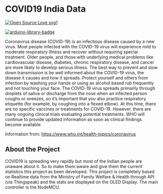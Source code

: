 # COVID19 India Data
[![Open Source Love svg1](https://badges.frapsoft.com/os/v1/open-source.svg?v=103)](https://github.com/ellerbrock/open-source-badges/)

<a href="https://www.ardu-badge.com/HttpClient" rel="nofollow"><img src="https://camo.githubusercontent.com/f525e6f5b7e32b1598e692036b0ba8925dd8e824/68747470733a2f2f7777772e617264752d62616467652e636f6d2f62616467652f48747470436c69656e742e7376673f" alt="arduino-library-badge" data-canonical-src="https://www.ardu-badge.com/badge/HttpClient.svg?" style="max-width:100%;"></a>


Coronavirus disease (COVID-19) is an infectious disease caused by a new virus.
Most people infected with the COVID-19 virus will experience mild to moderate respiratory illness and recover without requiring special treatment.  Older people, and those with underlying medical problems like cardiovascular disease, diabetes, chronic respiratory disease, and cancer are more likely to develop serious illness.
The best way to prevent and slow down transmission is be well informed about the COVID-19 virus, the disease it causes and how it spreads. Protect yourself and others from infection by washing your hands or using an alcohol based rub frequently and not touching your face. 
The COVID-19 virus spreads primarily through droplets of saliva or discharge from the nose when an infected person coughs or sneezes, so it’s important that you also practice respiratory etiquette (for example, by coughing into a flexed elbow).
At this time, there are no specific vaccines or treatments for COVID-19. However, there are many ongoing clinical trials evaluating potential treatments. WHO will continue to provide updated information as soon as clinical findings become available.

Information from: https://www.who.int/health-topics/coronavirus

<h2> About the Project </h2>
COVID19 is spreading very rapidly but most of the Indian people are unaware about it. So to make them aware and give them the current statistics this project as been developed.
This project is completely based on Realtime data from the Ministry of Family Welfare & Health through API (via Thingspeak) and the stats are displayed on the OLED Display. The main controller is the NodeMCU.


